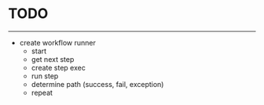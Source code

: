 # TODO
---

* create workflow runner
  * start
  * get next step
  * create step exec
  * run step
  * determine path (success, fail, exception)
  * repeat